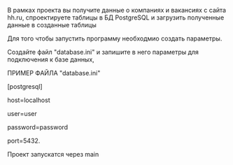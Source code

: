 В рамках проекта вы получите данные о компаниях и вакансиях с сайта hh.ru, спроектируете таблицы в БД PostgreSQL и загрузить полученные данные в созданные таблицы

Для того чтобы запустить программу необходмио создать параметры.

Создайте файл "database.ini" и запишите в него параметры для подключения к базе данных,

ПРИМЕР ФАЙЛА "database.ini"

[postgresql]

host=localhost

user=user

password=password

port=5432.

Проект запускатся через main